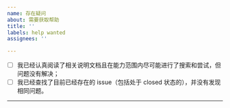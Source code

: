 ```yaml
---
name: 存在疑问
about: 需要获取帮助
title: ''
labels: help wanted
assignees: ''

---
```


<!-- 
首先，十分感谢您对本项目的关注，在提出您的疑问之前，请 **仔细阅读** 此类 issue 的要求并 **规范填写** 相关内容。不符合要求的 issue 将有可能无法得到及时回复甚至被直接 close。
- 请填写 issue 标题为 **陈述语气** 的简要疑问内容。**避免** 使用疑问语气和求助词。
- 请确认下列内容并将选项打勾（将 `[ ]` 改为 `[x]`）
-->

- [ ] 我已经认真阅读了相关说明文档且在能力范围内尽可能进行了搜索和尝试，但问题没有解决；
- [ ] 我已经查找了目前已经存在的 issue（包括处于 closed 状态的），并没有发现相同问题。

-----

<!--请在下方详细描述您的疑问-->
